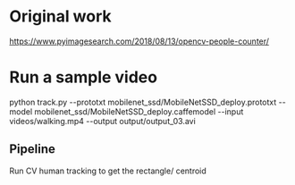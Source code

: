 # Original work
https://www.pyimagesearch.com/2018/08/13/opencv-people-counter/

# Run a sample video
python track.py --prototxt mobilenet_ssd/MobileNetSSD_deploy.prototxt --model mobilenet_ssd/MobileNetSSD_deploy.caffemodel --input videos/walking.mp4 --output output/output_03.avi

## Pipeline 
Run CV human tracking to get the rectangle/ centroid